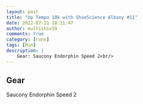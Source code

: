 ```yaml
---
layout: post
title: "Up Tempo 10k with ShoeScience Albany #11"
date: 2022-07-21 18:31:47
author: multishiv19
comments: true
category: [runs]
tags: [Run]
description: |
    Gear: Saucony Endorphin Speed 2<br/>
---
```


## Gear
Saucony Endorphin Speed 2



<div width='100%' class='strava-embed-placeholder' data-embed-type='activity' data-embed-id='7503638393'></div>
<script src='https://strava-embeds.com/embed.js'></script>
